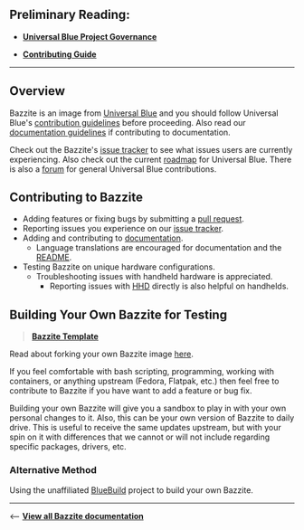 <!-- ANCHOR: METADATA -->
<!--{"url_discourse": "https://universal-blue.discourse.group/docs?topic=38", "fetched_at": "2024-09-03 16:43:12.863190+00:00"}-->
<!-- ANCHOR_END: METADATA -->

## **Preliminary Reading**:

- [**Universal Blue Project Governance**](https://universal-blue.discourse.group/docs?topic=51)

- [**Contributing Guide**](https://universal-blue.discourse.group/docs?topic=81)

<hr>

## Overview

Bazzite is an image from [Universal Blue](https://universal-blue.org/) and you should follow Universal Blue's [contribution guidelines](https://universal-blue.org/CONTRIBUTING) before proceeding. Also read our [documentation guidelines](https://universal-blue.discourse.group/docs?topic=890) if contributing to documentation.

Check out the Bazzite's [issue tracker](https://github.com/ublue-os/bazzite/issues) to see what issues users are currently experiencing. Also check out the current [roadmap](https://github.com/orgs/ublue-os/projects/1/views/1) for Universal Blue. There is also a [forum](https://universal-blue.discourse.group/c/contributing/7) for general Universal Blue contributions.

## Contributing to Bazzite

- Adding features or fixing bugs by submitting a [pull request](https://github.com/ublue-os/bazzite/pulls).
- Reporting issues you experience on our [issue tracker](https://github.com/ublue-os/bazzite/issues).
- Adding and contributing to [documentation](https://docs.bazzite.gg).
  - Language translations are encouraged for documentation and the [README](https://github.com/ublue-os/bazzite/blob/main/README.md).
- Testing Bazzite on unique hardware configurations.
  - Troubleshooting issues with handheld hardware is appreciated.
    - Reporting issues with [HHD](https://github.com/hhd-dev/hhd) directly is also helpful on handhelds.

## Building Your Own Bazzite for Testing

> **[Bazzite Template](https://github.com/ublue-os/image-template)**

Read about forking your own Bazzite image [here](https://ublue-os.github.io/bazzite/Advanced/creating_custom_image/).

If you feel comfortable with bash scripting, programming, working with containers, or anything upstream (Fedora, Flatpak, etc.) then feel free to contribute to Bazzite if you have want to add a feature or bug fix.

Building your own Bazzite will give you a sandbox to play in with your own personal changes to it. Also, this can be your own version of Bazzite to daily drive. This is useful to receive the same updates upstream, but with your spin on it with differences that we cannot or will not include regarding specific packages, drivers, etc.

### Alternative Method

Using the unaffiliated [BlueBuild](https://blue-build.org/learn/universal-blue/) project to build your own Bazzite.

<hr>

<-- [**View all Bazzite documentation**](../index.md)
